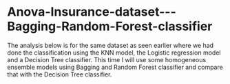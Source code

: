 # Anova-Insurance-dataset---Bagging-Random-Forest-classifier
The analysis below is for the same dataset as seen earlier where we had done the classification using the KNN model, the Logistic regression model and a Decision Tree classifier. This time I will use some homogeneous ensemble models using Bagging and Random Forest classifier and compare that with the Decision Tree classifier. 
